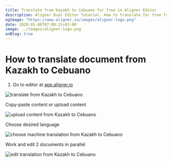 ```yaml
---
title: Translate from Kazakh to Cebuano for free in Aligner Editor
description: Aligner Dual Editor Tutorial. How to translate for free from Kazakh to Cebuano. Aligner is multilingual document management platform. 
ogImage: "https://www.aligner.io/images/aligner-logo.png"
date: 2020-05-06T07:09:21+03:00
image: ../images/aligner-logo.png
onBlog: true
---
```


# How to translate document from Kazakh to Cebuano

1. Go to editor at [app.aligner.io](https://app.aligner.io "Aligner App web page")

![translate from Kazakh to Cebuano](../aligner-blank-editor.png "translate from Kazakh to Cebuano")

Copy-paste content or upload content

![upload content from Kazakh to Cebuano](../aligner-uploaded-document.png "upload content from Kazakh to Cebuano")

Choose desired language

![choose machine translation from Kazakh to Cebuano](../aligner-language-dropdown.png "choose machine translation from Kazakh to Cebuano")

Work and edit 2 documents in parallel

![edit translation from Kazakh to Cebuano](../aligner-double-sitded-editor.png "edit translation from Kazakh to Cebuano")

